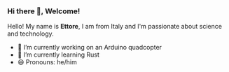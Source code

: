 ### Hi there 👋, Welcome!

Hello! My name is **Ettore**, I am from Italy and I'm passionate about science and technology.

- 🔭 I’m currently working on an Arduino quadcopter
- 🌱 I’m currently learning Rust
- 😄 Pronouns: he/him
